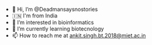 - 👋 Hi, I’m @Deadmansaysnostories
- 🇮🇳 I'm from India
- 👀 I’m interested in bioinformatics
- 🌱 I’m currently learning biotecnology
- 📫 How to reach me at ankit.singh.bt.2018@miet.ac.in

<!---
Deadmansaysnostories/Deadmansaysnostories is a ✨ special ✨ repository because its `README.md` (this file) appears on your GitHub profile.
You can click the Preview link to take a look at your changes.
--->
